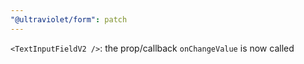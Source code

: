 ```yaml
---
"@ultraviolet/form": patch
---
```


`<TextInputFieldV2 />`: the prop/callback `onChangeValue` is now called
